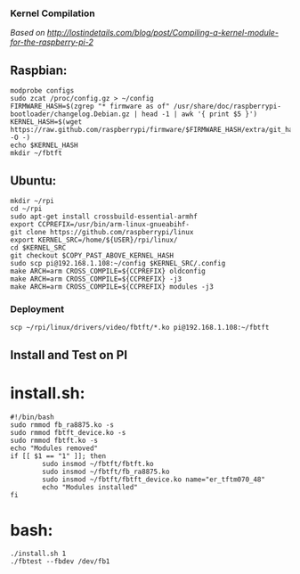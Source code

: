 ### Kernel Compilation
_Based on http://lostindetails.com/blog/post/Compiling-a-kernel-module-for-the-raspberry-pi-2_

## Raspbian:
```
modprobe configs
sudo zcat /proc/config.gz > ~/config
FIRMWARE_HASH=$(zgrep "* firmware as of" /usr/share/doc/raspberrypi-bootloader/changelog.Debian.gz | head -1 | awk '{ print $5 }')
KERNEL_HASH=$(wget https://raw.github.com/raspberrypi/firmware/$FIRMWARE_HASH/extra/git_hash -O -)
echo $KERNEL_HASH
mkdir ~/fbtft
```
## Ubuntu:
```
mkdir ~/rpi
cd ~/rpi
sudo apt-get install crossbuild-essential-armhf
export CCPREFIX=/usr/bin/arm-linux-gnueabihf-
git clone https://github.com/raspberrypi/linux
export KERNEL_SRC=/home/${USER}/rpi/linux/ 
cd $KERNEL_SRC
git checkout $COPY_PAST_ABOVE_KERNEL_HASH
sudo scp pi@192.168.1.108:~/config $KERNEL_SRC/.config
make ARCH=arm CROSS_COMPILE=${CCPREFIX} oldconfig
make ARCH=arm CROSS_COMPILE=${CCPREFIX} -j3
make ARCH=arm CROSS_COMPILE=${CCPREFIX} modules -j3
```
### Deployment
```
scp ~/rpi/linux/drivers/video/fbtft/*.ko pi@192.168.1.108:~/fbtft
```
## Install and Test on PI
# install.sh:

```
#!/bin/bash
sudo rmmod fb_ra8875.ko -s
sudo rmmod fbtft_device.ko -s
sudo rmmod fbtft.ko -s
echo "Modules removed"
if [[ $1 == "1" ]]; then
        sudo insmod ~/fbtft/fbtft.ko
        sudo insmod ~/fbtft/fb_ra8875.ko
        sudo insmod ~/fbtft/fbtft_device.ko name="er_tftm070_48"
        echo "Modules installed"
fi
```
# bash:
```
./install.sh 1
./fbtest --fbdev /dev/fb1
```
